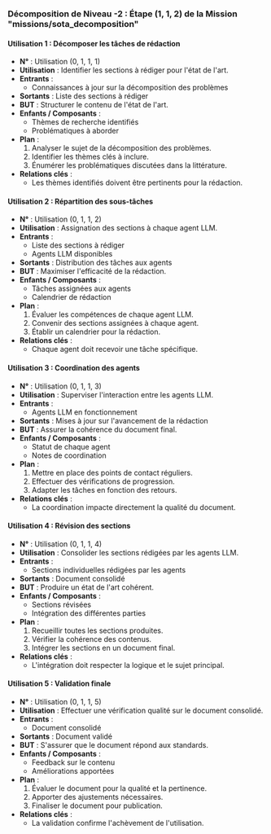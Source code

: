 ### Décomposition de Niveau -2 : Étape (1, 1, 2) de la Mission "missions/sota_decomposition"

#### Utilisation 1 : Décomposer les tâches de rédaction
- **N°** : Utilisation (0, 1, 1, 1)
- **Utilisation** : Identifier les sections à rédiger pour l'état de l'art.
- **Entrants** :
  - Connaissances à jour sur la décomposition des problèmes
- **Sortants** : Liste des sections à rédiger
- **BUT** : Structurer le contenu de l'état de l'art.
- **Enfants / Composants** : 
  - Thèmes de recherche identifiés
  - Problématiques à aborder
- **Plan** :
  1. Analyser le sujet de la décomposition des problèmes.
  2. Identifier les thèmes clés à inclure.
  3. Énumérer les problématiques discutées dans la littérature.
- **Relations clés** :
  - Les thèmes identifiés doivent être pertinents pour la rédaction.
  
#### Utilisation 2 : Répartition des sous-tâches
- **N°** : Utilisation (0, 1, 1, 2)
- **Utilisation** : Assignation des sections à chaque agent LLM.
- **Entrants** :
  - Liste des sections à rédiger
  - Agents LLM disponibles
- **Sortants** : Distribution des tâches aux agents
- **BUT** : Maximiser l'efficacité de la rédaction.
- **Enfants / Composants** : 
  - Tâches assignées aux agents
  - Calendrier de rédaction
- **Plan** :
  1. Évaluer les compétences de chaque agent LLM.
  2. Convenir des sections assignées à chaque agent.
  3. Établir un calendrier pour la rédaction.
- **Relations clés** :
  - Chaque agent doit recevoir une tâche spécifique.

#### Utilisation 3 : Coordination des agents
- **N°** : Utilisation (0, 1, 1, 3)
- **Utilisation** : Superviser l'interaction entre les agents LLM.
- **Entrants** :
  - Agents LLM en fonctionnement
- **Sortants** : Mises à jour sur l'avancement de la rédaction
- **BUT** : Assurer la cohérence du document final.
- **Enfants / Composants** : 
  - Statut de chaque agent
  - Notes de coordination
- **Plan** :
  1. Mettre en place des points de contact réguliers.
  2. Effectuer des vérifications de progression.
  3. Adapter les tâches en fonction des retours.
- **Relations clés** :
  - La coordination impacte directement la qualité du document.

#### Utilisation 4 : Révision des sections
- **N°** : Utilisation (0, 1, 1, 4)
- **Utilisation** : Consolider les sections rédigées par les agents LLM.
- **Entrants** :
  - Sections individuelles rédigées par les agents
- **Sortants** : Document consolidé
- **BUT** : Produire un état de l'art cohérent.
- **Enfants / Composants** : 
  - Sections révisées
  - Intégration des différentes parties
- **Plan** :
  1. Recueillir toutes les sections produites.
  2. Vérifier la cohérence des contenus.
  3. Intégrer les sections en un document final.
- **Relations clés** :
  - L'intégration doit respecter la logique et le sujet principal. 

#### Utilisation 5 : Validation finale
- **N°** : Utilisation (0, 1, 1, 5)
- **Utilisation** : Effectuer une vérification qualité sur le document consolidé.
- **Entrants** :
  - Document consolidé
- **Sortants** : Document validé
- **BUT** : S'assurer que le document répond aux standards.
- **Enfants / Composants** : 
  - Feedback sur le contenu
  - Améliorations apportées
- **Plan** :
  1. Évaluer le document pour la qualité et la pertinence.
  2. Apporter des ajustements nécessaires.
  3. Finaliser le document pour publication.
- **Relations clés** :
  - La validation confirme l'achèvement de l'utilisation.